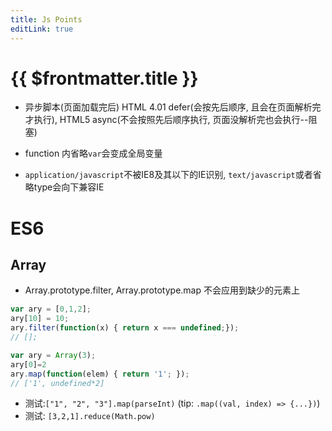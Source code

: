 ```yaml
---
title: Js Points
editLink: true
---
```


# {{ $frontmatter.title }}

- 异步脚本(页面加载完后)
HTML 4.01 defer(会按先后顺序, 且会在页面解析完才执行), HTML5 async(不会按照先后顺序执行, 页面没解析完也会执行--阻塞)

- function 内省略`var`会变成全局变量
- `application/javascript`不被IE8及其以下的IE识别, `text/javascript`或者省略type会向下兼容IE

# ES6
## Array
- Array.prototype.filter, Array.prototype.map 不会应用到缺少的元素上
```js
var ary = [0,1,2];
ary[10] = 10;
ary.filter(function(x) { return x === undefined;});
// [];

var ary = Array(3);
ary[0]=2
ary.map(function(elem) { return '1'; });
// ['1', undefined*2] 
```
-  测试:`["1", "2", "3"].map(parseInt)` (tip: `.map((val, index) => {...})`)
-  测试: `[3,2,1].reduce(Math.pow)`







